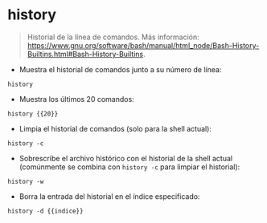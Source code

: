 # history

> Historial de la línea de comandos.
> Más información: <https://www.gnu.org/software/bash/manual/html_node/Bash-History-Builtins.html#Bash-History-Builtins>.

- Muestra el historial de comandos junto a su número de línea:

`history`

- Muestra los últimos 20 comandos:

`history {{20}}`

- Limpia el historial de comandos (solo para la shell actual):

`history -c`

- Sobrescribe el archivo histórico con el historial de la shell actual (comúnmente se combina con `history -c` para limpiar el historial):

`history -w`

- Borra la entrada del historial en el índice especificado:

`history -d {{indice}}`

